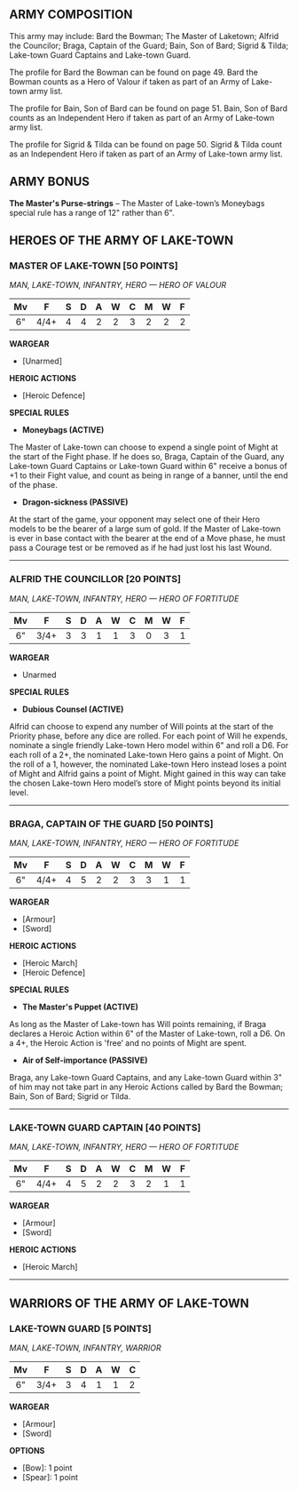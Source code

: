 ﻿## ARMY COMPOSITION

This army may include: Bard the Bowman; The Master of Laketown; Alfrid the Councilor; Braga, Captain of the Guard; Bain, Son of Bard; Sigrid & Tilda; Lake-town Guard Captains and Lake-town Guard.

The profile for Bard the Bowman can be found on page 49. Bard the Bowman counts as a Hero of Valour if taken as part of an Army of Lake-town army list.

The profile for Bain, Son of Bard can be found on page 51. Bain, Son of Bard counts as an Independent Hero if taken as part of an Army of Lake-town army list.

The profile for Sigrid & Tilda can be found on page 50. Sigrid & Tilda count as an Independent Hero if taken as part of an Army of Lake-town army list.

## ARMY BONUS

**The Master's Purse-strings** – The Master of Lake-town’s Moneybags special rule has a range of 12" rather than 6".


## HEROES OF THE ARMY OF LAKE-TOWN

<div class="unitCard" markdown>

### MASTER OF LAKE-TOWN [50 POINTS]
*MAN, LAKE-TOWN, INFANTRY, HERO — HERO OF VALOUR*

| Mv | F  | S | D | A | W | C | M | W | F |
|:-----:|:-----:|:---:|:---:|:---:|:---:|:---:|:---:|:---:|:---|
| 6" | 4/4+| 4 | 4 | 2 | 2 | 3 | 2 | 2 | 2 |

**WARGEAR**

- [Unarmed]

**HEROIC ACTIONS**

- [Heroic Defence]

**SPECIAL RULES**

- **Moneybags (ACTIVE)**

The Master of Lake-town can choose to expend a single point of Might at the start of the Fight phase. If he does so, Braga, Captain of the Guard, any Lake-town Guard Captains or Lake-town Guard within 6" receive a bonus of +1 to their Fight value, and count as being in range of a banner, until the end of the phase.

- **Dragon-sickness (PASSIVE)**

At the start of the game, your opponent may select one of their Hero models to be the bearer of a large sum of gold. If the Master of Lake-town is ever in base contact with the bearer at the end of a Move phase, he must pass a Courage test or be removed as if he had just lost his last Wound.

</div>

---

<div class="unitCard" markdown>

### ALFRID THE COUNCILLOR [20 POINTS]
*MAN, LAKE-TOWN, INFANTRY, HERO — HERO OF FORTITUDE*

| Mv | F  | S | D | A | W | C | M | W | F |
|:-----:|:-----:|:---:|:---:|:---:|:---:|:---:|:---:|:---:|:---|
| 6" | 3/4+| 3 | 3 | 1 | 1 | 3 | 0 | 3 | 1 |

**WARGEAR**

- Unarmed

**SPECIAL RULES**

- **Dubious Counsel (ACTIVE)**

Alfrid can choose to expend any number of Will points at the start of the Priority phase, before any dice are rolled. For each point of Will he expends, nominate a single friendly Lake-town Hero model within 6" and roll a D6. For each roll of a 2+, the nominated Lake-town Hero gains a point of Might. On the roll of a 1, however, the nominated Lake-town Hero instead loses a point of Might and Alfrid gains a point of Might. Might gained in this way can take the chosen Lake-town Hero model’s store of Might points beyond its initial level.

</div>

---

<div class="unitCard" markdown>

### BRAGA, CAPTAIN OF THE GUARD [50 POINTS]
*MAN, LAKE-TOWN, INFANTRY, HERO — HERO OF FORTITUDE*

| Mv | F  | S | D | A | W | C | M | W | F |
|:-----:|:-----:|:---:|:---:|:---:|:---:|:---:|:---:|:---:|:---|
| 6" | 4/4+| 4 | 5 | 2 | 2 | 3 | 3 | 1 | 1 |

**WARGEAR**

- [Armour]
- [Sword]

**HEROIC ACTIONS**

- [Heroic March]
- [Heroic Defence]

**SPECIAL RULES**

- **The Master's Puppet (ACTIVE)**

As long as the Master of Lake-town has Will points remaining, if Braga declares a Heroic Action within 6" of the Master of Lake-town, roll a D6. On a 4+, the Heroic Action is 'free’ and no points of Might are spent.

- **Air of Self-importance (PASSIVE)**

Braga, any Lake-town Guard Captains, and any Lake-town Guard within 3" of him may not take part in any Heroic Actions called by Bard the Bowman; Bain, Son of Bard; Sigrid or Tilda.

</div>

---

<div class="unitCard" markdown>

### LAKE-TOWN GUARD CAPTAIN [40 POINTS]
*MAN, LAKE-TOWN, INFANTRY, HERO — HERO OF FORTITUDE*

| Mv | F  | S | D | A | W | C | M | W | F |
|:---:|:----:|:---:|:---:|:---:|:---:|:---:|:---:|:---:|:---:|
| 6" | 4/4+ | 4 | 5 | 2 | 2 | 3 | 2 | 1 | 1 |

**WARGEAR**

- [Armour]
- [Sword]

**HEROIC ACTIONS**

- [Heroic March]

</div>

---

## WARRIORS OF THE ARMY OF LAKE-TOWN

<div class="unitCard" markdown>

### LAKE-TOWN GUARD [5 POINTS]
*MAN, LAKE-TOWN, INFANTRY, WARRIOR*

| Mv | F  | S | D | A | W | C |
|:-----:|:-----:|:---:|:---:|:---:|:---:|:---|
| 6" | 3/4+| 3 | 4 | 1 | 1 | 2 |

**WARGEAR**

- [Armour]
- [Sword]

**OPTIONS**

- [Bow]: 1 point
- [Spear]: 1 point
